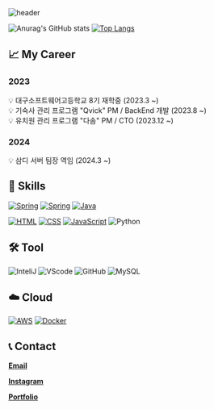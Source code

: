   <img src="https://capsule-render.vercel.app/api?type=waving&color=auto&height=200&section=header&text=BackEnd%20Developer&fontSize=50&animation=fadeIn&fontAlignY=40&desc=lgwk42" alt="header">

  ![Anurag's GitHub stats](https://github-readme-stats.vercel.app/api?username=lgwk42&show_icons=true&theme=white)
  [![Top Langs](https://github-readme-stats.vercel.app/api/top-langs/?username=lgwk42&theme=white&langs_count=10&layout=compact)]()

  ## 📈 My Career
### 2023
<aside>
💡 대구소프트웨어고등학교 8기 재학중 (2023.3 ~)
<br>
💡 기숙사 관리 프로그램 "Qvick" PM / BackEnd 개발 (2023.8 ~)
<br>
💡 유치원 관리 프로그램 "다솜" PM / CTO (2023.12 ~)
</aside>

### 2024
<aside>
💡 삼디 서버 팀장 역임 (2024.3 ~)
<br>
</aside>
  
  ## 🚀 Skills
  [![Spring](https://img.shields.io/badge/Spring-6DB33F?logo=spring&logoColor=white&style=for-the-badge)](https://spring.org/)
  [![Spring](https://img.shields.io/badge/Spring%20Boot-6DB33F?logo=springboot&logoColor=white&style=for-the-badge)](https://springboot.org/)
  [![Java](https://img.shields.io/badge/java-%23ED8B00.svg?style=for-the-badge&logo=java&logoColor=white)](https://www.java.com/ko/)<p>
  [![HTML](https://img.shields.io/badge/html5-E34F26?style=for-the-badge&logo=html5&logoColor=white)](https://www.w3.org/)
  [![CSS](https://img.shields.io/badge/css-1572B6?style=for-the-badge&logo=css3&logoColor=white)](https://www.w3.org/)
  [![JavaScript](https://img.shields.io/badge/JavaScript-F7DF1E?logo=javascript&logoColor=black&style=for-the-badge)](https://developer.mozilla.org/ko/docs/Web/JavaScript)
  ![Python](https://img.shields.io/badge/python-3670A0?style=for-the-badge&logo=python&logoColor=ffdd54)

  ## 🛠️ Tool
  ![InteliJ](https://img.shields.io/badge/InteliJ%20IDEA-000000?logo=intellijidea&logoColor=white&style=for-the-badge)
  ![VScode](https://img.shields.io/badge/Visual%20Studio%20Code-007ACC?logo=visualstudiocode&logoColor=white&style=for-the-badge)
  ![GitHub](https://img.shields.io/badge/github-%23121011.svg?style=for-the-badge&logo=github&logoColor=white)
  ![MySQL](https://img.shields.io/badge/mysql-%2300f.svg?style=for-the-badge&logo=mysql&logoColor=white)

  ## ☁️ Cloud
  [![AWS](https://img.shields.io/badge/aws-232F3E?logo=amazonaws&logoColor=white&style=for-the-badge)](https://aws.amazon.com/ko/)
  [![Docker](https://img.shields.io/badge/docker-%230db7ed.svg?style=for-the-badge&logo=docker&logoColor=white)](https://www.docker.com)

  ## 📞 Contact
  [**Email**](mailto:luisgunkim@gmail.com)<p>
  [**Instagram**](https://www.instagram.com/rjs_dn.06/)<p>
  [**Portfolio**](https://url.kr/pxrkei)
    
